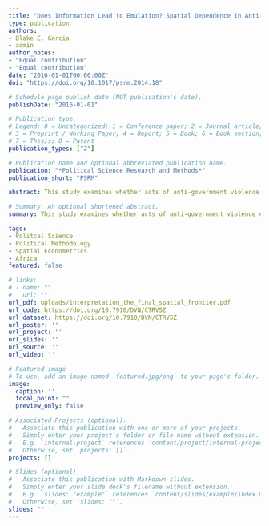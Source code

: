 ```yaml
---
title: "Does Information Lead to Emulation? Spatial Dependence in Anti-Government Violence"
type: publication
authors:
- Blake E. Garcia
- admin
author_notes:
- "Equal contribution"
- "Equal contribution"
date: "2016-01-01T00:00:00Z"
doi: "https://doi.org/10.1017/psrm.2014.18"

# Schedule page publish date (NOT publication's date).
publishDate: "2016-01-01"

# Publication type.
# Legend: 0 = Uncategorized; 1 = Conference paper; 2 = Journal article;
# 3 = Preprint / Working Paper; 4 = Report; 5 = Book; 6 = Book section;
# 7 = Thesis; 8 = Patent
publication_types: ["2"]

# Publication name and optional abbreviated publication name.
publication: "*Political Science Research and Methods*"
publication_short: "PSRM"

abstract: This study examines whether acts of anti-government violence exhibit spatial dependence across state boundaries. In other words, to what extent can acts of anti-government violence in one country be attributed to violence in neighboring countries? Past research, which has largely focused on civil war or large-scale conflict contagion, finds that geographically proximate states are more likely to experience the cross-boundary diffusion of conflict due to action emulation. However, this assumes that actors are fully aware of conflicts occurring in neighboring countries. To address this, the article argues that the proliferation of communication technology increases access to information about events in neighboring states, thereby allowing emulation to occur and subsequently conditioning the potential for violence to spread. It tests this expectation by modeling the effects of a unique spatial connectivity matrix that incorporates both state contiguity and access to communication technology. An analysis of all acts of anti-government violence in 44 African countries from 2000 to 2011 supports the argument.

# Summary. An optional shortened abstract.
summary: This study examines whether acts of anti-government violence exhibit spatial dependence across state boundaries.

tags:
- Politcal Science 
- Political Methodology
- Spatial Econometrics
- Africa
featured: false

# links:
# - name: ""
#   url: ""
url_pdf: uploads/interpretation_the_final_spatial_frontier.pdf
url_code: https://doi.org/10.7910/DVN/CTRV5Z
url_dataset: https://doi.org/10.7910/DVN/CTRV5Z
url_poster: ''
url_project: ''
url_slides: ''
url_source: ''
url_video: ''

# Featured image
# To use, add an image named `featured.jpg/png` to your page's folder. 
image:
  caption: ''
  focal_point: ""
  preview_only: false

# Associated Projects (optional).
#   Associate this publication with one or more of your projects.
#   Simply enter your project's folder or file name without extension.
#   E.g. `internal-project` references `content/project/internal-project/index.md`.
#   Otherwise, set `projects: []`.
projects: []

# Slides (optional).
#   Associate this publication with Markdown slides.
#   Simply enter your slide deck's filename without extension.
#   E.g. `slides: "example"` references `content/slides/example/index.md`.
#   Otherwise, set `slides: ""`.
slides: ""
---
```


